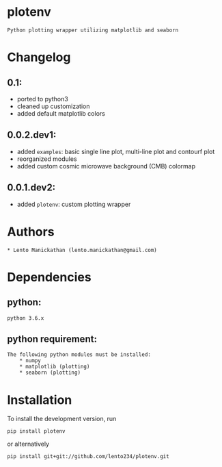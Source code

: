 # plotenv
    
    Python plotting wrapper utilizing matplotlib and seaborn

# Changelog

## 0.1:

- ported to python3
- cleaned up customization
- added default matplotlib colors

## 0.0.2.dev1:

- added `examples`: basic single line plot, multi-line plot and contourf plot
- reorganized modules
- added custom cosmic microwave background (CMB) colormap

## 0.0.1.dev2:

- added `plotenv`: custom plotting wrapper

# Authors

    * Lento Manickathan (lento.manickathan@gmail.com)

# Dependencies

## python:
    python 3.6.x

## python requirement:
    The following python modules must be installed:
        * numpy
        * matplotlib (plotting)
        * seaborn (plotting)

# Installation

To install the development version, run

    pip install plotenv

or alternatively

    pip install git+git://github.com/lento234/plotenv.git
